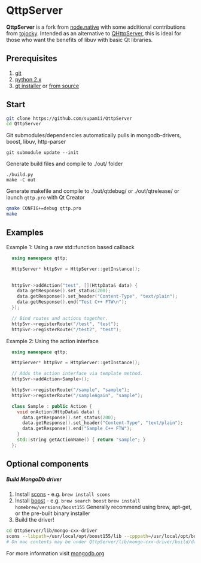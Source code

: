 # QttpServer

<b>QttpServer</b> is a fork from [node.native](https://github.com/d5/node.native) with some additional contributions from [tojocky](https://github.com/tojocky/node.native).  Intended as an alternative to [QHttpServer](https://github.com/nikhilm/qhttpserver), this is ideal for those who want the benefits of libuv with basic Qt libraries.

## Prerequisites

1. [git](http://git-scm.com/)
2. [python 2.x](https://www.python.org/)
3. [qt installer](http://www.qt.io/download/) or [from source](http://doc.qt.io/qt-5/linux-building.html)

## Start

```bash
git clone https://github.com/supamii/QttpServer
cd QttpServer
```

Git submodules/dependencies automatically pulls in mongodb-drivers, boost, libuv, http-parser
```base
git submodule update --init
```

Generate build files and compile to ./out/ folder
```base
./build.py
make -C out
```

Generate makefile and compile to ./out/qtdebug/ or ./out/qtrelease/ or launch `qttp.pro` with Qt Creator
```bash
qmake CONFIG+=debug qttp.pro
make
```

## Examples

Example 1: Using a raw std::function based callback
```c++
  using namespace qttp;

  HttpServer* httpSvr = HttpServer::getInstance();

  
  httpSvr->addAction("test", [](HttpData& data) {
    data.getResponse().set_status(200);
    data.getResponse().set_header("Content-Type", "text/plain");
    data.getResponse().end("Test C++ FTW\n");
  });

  // Bind routes and actions together.
  httpSvr->registerRoute("/test", "test");
  httpSvr->registerRoute("/test2", "test");
```

Example 2: Using the action interface
```c++
  using namespace qttp;

  HttpServer* httpSvr = HttpServer::getInstance();

  // Adds the action interface via template method.
  httpSvr->addAction<Sample>();

  httpSvr->registerRoute("/sample", "sample");
  httpSvr->registerRoute("/sampleAgain", "sample");

  class Sample : public Action {
    void onAction(HttpData& data) {
      data.getResponse().set_status(200);
      data.getResponse().set_header("Content-Type", "text/plain");
      data.getResponse().end("Sample C++ FTW");
    }
    std::string getActionName() { return "sample"; }
  };
```

## Optional components
##### Build MongoDb driver

1. Install [scons](http://www.scons.org/) - e.g. `brew install scons`
2. Install [boost](https://github.com/mongodb/mongo-cxx-driver/wiki/Download-and-Compile-the-Legacy-Driver) - e.g. `brew search boost`  `brew install homebrew/versions/boost155` Generally recommend using brew, apt-get, or the pre-built binary installer
3. Build the driver!
```bash
cd QttpServer/lib/mongo-cxx-driver
scons --libpath=/usr/local/opt/boost155/lib --cpppath=/usr/local/opt/boost155/include
# On mac contents may be under QttpServer/lib/mongo-cxx-driver/build/darwin/normal
```

For more information visit [mongodb.org](https://docs.mongodb.org/getting-started/cpp/client/)

